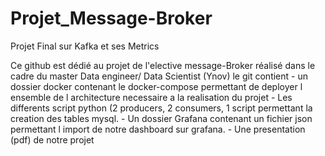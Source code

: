 # Projet_Message-Broker
Projet Final sur Kafka et ses Metrics

Ce github est dédié au projet de l'elective message-Broker réalisé dans le cadre du master Data engineer/ Data Scientist (Ynov)
le git contient
    - un dossier docker contenant le docker-compose permettant de deployer l ensemble de l architecture necessaire a la realisation du projet
    - Les differents script python (2 producers, 2 consumers, 1 script permettant la creation des tables mysql.
    - Un dossier Grafana contenant un fichier json permettant l import de notre dashboard sur grafana.
    - Une presentation (pdf) de notre projet
